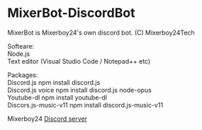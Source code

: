 # MixerBot-DiscordBot
MixerBot is Mixerboy24's own discord bot. (C) Mixerboy24Tech

Softeare:  
Node.js  
Text editor (Visual Studio Code / Notepad++ etc)  
  
Packages:  
Discord.js npm install discord.js  
Discord.js voice npm install discord.js node-opus  
Youtube-dl npm install youtube-dl  
Discors.js-music-v11 npm install discord.js-music-v11  
  
  
Mixerboy24 [Discord server](https://discord.gg/sFyFf4n)  



